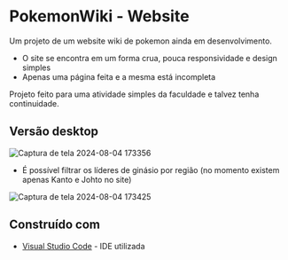 # PokemonWiki - Website

Um projeto de um website wiki de pokemon ainda em desenvolvimento.

* O site se encontra em um forma crua, pouca responsividade e design simples
* Apenas uma página feita e a mesma está incompleta

Projeto feito para uma atividade simples da faculdade e talvez tenha continuidade.

## Versão desktop

![Captura de tela 2024-08-04 173356](https://github.com/user-attachments/assets/4fe0850e-317c-4543-a76f-0d7b16298f09)

* É possível filtrar os líderes de ginásio por região (no momento existem apenas Kanto e Johto no site)

![Captura de tela 2024-08-04 173425](https://github.com/user-attachments/assets/e39f2d1a-5f92-4eb8-becc-3edaed3ba862)

## Construído com

* [Visual Studio Code](https://code.visualstudio.com/) - IDE utilizada
